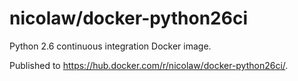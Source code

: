 # nicolaw/docker-python26ci

Python 2.6 continuous integration Docker image.

Published to https://hub.docker.com/r/nicolaw/docker-python26ci/.
